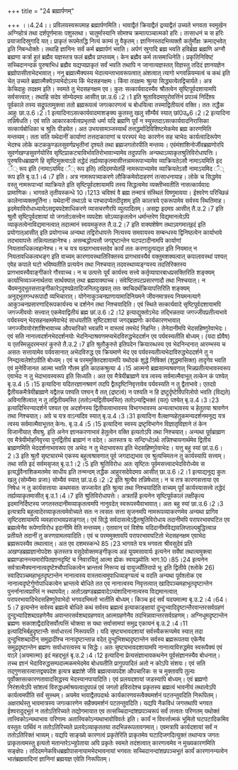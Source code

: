+++
title = "24 ब्रह्मार्पणम्"

+++
।।4.24।। प्रविलयस्वरूपमाह ब्रह्मार्पणमिति। भावाद्वैतं क्रियाद्वैतं
द्रव्याद्वैतं उच्यते भगवता स्वमुखेन अग्निहोत्रं तथा दर्शपूर्णमासः
पशुस्तथा। चातुर्मास्यानि सोमश्च क्रमात्पञ्चात्मको हरिः। तत्साधनं च स
हरिः प्रयाजादिस्रुगादि यत्। प्राकृतं रूपमेतद्धि नित्यं काम्यं तु
वैकृतम्। ज्ञानिनस्तदभिव्यक्तौ कर्तुर्मोक्षः क्रमाद्भवेत् इति
निबन्धोक्तेः। तथाहि ज्ञानिनः सर्वं कर्म ब्रह्मार्पणं भवति। अर्पणं
स्रुगादि ब्रह्म भवति हविर्ब्रह्म ब्रह्मणि अग्नौ ब्रह्मणा कर्त्रा हुतं
ब्रह्मैव यज्ञस्तत्र फलं ब्रह्मैव प्राप्तव्यम्। केन ब्रह्मैव कर्म
तत्समाधिनेति। प्रकृतिनिविष्टं सच्चिदानन्दकं पुरुषाभिधं ब्रह्मैव
यद्यप्यप्राकृतं सर्वं भवति तथापि न जानात्यज्ञस्तत् विज्ञस्तु तदिदं
ज्ञानयज्ञेन ब्रह्मोपासीताभेदभावात्। ननु ब्रह्मात्मैक्यस्य
भेदात्यन्ताभावरूपत्वात् अंशत्वात् त्यागो भगवन्नियम्यत्वं च कथं इति चेत्
उच्यते ब्रह्मात्मैक्येऽप्यभेदोऽस्य किं भेदसहनक्षमः। किंवा तदक्षमः
श्रुत्या सिद्ध्यत्येतद्विचार्यते। अत्र केचिदाहुः तदक्षम इति। स्वमते तु
भेदसहनक्षम एव। कुतः सत्कार्यवादस्यैव श्रौतत्वेन सृष्टिपूर्वदशायामपि
सर्वसत्त्वात्। तथाहि सदेव सोम्येदमग्र आसीत् छा.उ.6।2।1 इति
श्रुताविदमापुरोवर्त्तिनं प्रपञ्चं निर्दिश्य पूर्वकाले तस्य
सद्रूपतामुक्त्वा ततो ब्रह्मरूपत्वं जगत्कारणत्वं च बोधयित्वा
तस्माद्वितीयत्वं वक्ति। ततः तद्धैक आहुः छा.उ.6।2।1
इत्यादिनाऽसत्कार्यवादमाशङ्क्य कुतस्तु खलु सौम्यैवं स्यात् छां0उ₀6।2।2
इत्यादिना तन्निषेधति। एवं सति आकारकार्यत्वप्रभृतयो धर्मा यदि ब्रह्मणि
पूर्वं न स्युस्तदाऽसत्कार्यवादनिरासिका सत्कार्यबोधिका च श्रुतिः पीड्येत।
अत उभयसामञ्जस्यार्थं तत्तद्धर्मादिविशिष्टमेकमेव ब्रह्म कारणमिति
मन्तव्यम्। तता सति यथेदानीं कार्याणां तत्तदाकाराणां च परस्परं भेदः
कारणेन सह चाभेदः कार्यत्वादिरूपेण भेदश्च लोके कटककुण्डलसुवर्णप्रभृतीनां
दृश्यते तथा ब्रह्मजगतोरपीति मन्तव्यः। एवंमंशांशिनोर्जीवब्रह्मणोरपि
सुवर्णखण्डसुवर्णयोरिव सृष्टिप्राकट्याविर्भावतिरोभावाभ्यामेव तदुपपत्तिः
अन्यथाऽव्याकृतश्रुतिविरोधापत्तिः। पुरुषविधब्राह्मणे हि
सृष्टिमुक्त्वाऽग्रे तद्धेदं तर्ह्यव्याकृतमासीत्तन्नामरूपाभ्यामेव
व्याक्रियतेऽसौ नामाऽयमिति इद ँ् रूप इति (नामाऽयमिद ँ् रूप इति)
तदिदमप्येतर्हि नामरूपाभ्यामेव व्याक्रियतेऽसौ नामाऽयमिद ँ् रूप इति
बृ.उ.1।4।7 इति। अत्र नामरूपत्र्याकरणे लौकिकमेवोदाहरणं तत्साधनायाह। लोके
च सिद्धमेव वस्तु नामरूपाभ्यां व्याक्रियते इति सृष्टिपूर्वदशायामपि तस्य
सिद्धत्वमेव व्यक्तीभवतीति नासत्कार्यवादः प्रामाणिकः। भागवते तृतीयस्कन्धे
10।1213 चविश्वं वै ब्रह्म तन्मात्रं संस्थितं विष्णुमायया। ईश्वरेण
परिच्छिन्नं कालेनाव्यक्तमूर्तिना। यथेदानीं तथाऽग्रे च पश्चादप्येतदीदृशम्
इति कालत्रये एकरूपामेव सर्वस्य स्थितिमाह।
इदमेवाविरोधाध्यायेऽसद्व्यपदेशाधिकरणे व्यासचरणैरपि व्युत्पादितम्। असद्वा
इदमग्र आसीत् तै.उ.2।7 इति श्रुतौ सृष्टिपूर्वदशायां यो जगतोऽसत्त्वेन
व्यपदेशः सोऽव्याकृतत्वेन धर्मान्तरेण विद्यमानत्वेऽपि
व्याकृतत्वेनाविद्यमानत्वात् तदात्मानं स्वयमकुरुत तै.उ.2।7 इति वाक्यशेषेण
तथाऽवगमात्इदं इति प्रयोगात्आसीत् इति प्रयोगाच्च अन्यथा तद्विरोधापत्तेः
नित्यस्य समवायस्य सम्बन्धस्य द्विनिष्ठत्वेन कार्याभावे तदभावापत्तेः
तन्नित्यताहानेश्च। असम्बद्धोत्पत्तौ जगद्दृष्टान्तेन घटपटादीनामपि
कार्याणां नियतावधिकत्वहानेश्च। न च यत्र यत्प्रागभावस्तदेव कार्यं ततः
करणादुत्पद्यत इति नियमात् न नियतावधिकत्वभङ्ग इति वाच्यम्
कारणावस्थातिरिक्तस्य प्रागभावस्यैवं वक्तुमशक्यत्वात् कपालावस्थां पश्यत्
एवेह कपाले घटो भविष्यतीति प्रत्ययेन तथा निश्चयात् तदवस्थाव्यङ्ग्यस्य
तदतिरिक्तस्य प्रागभावस्यैवाङ्गीकारे गौरवाच्च। न च उत्पत्तेः पूर्वं
कार्यस्य सत्त्वे कर्तृव्यापारबाधप्रसक्तिरिति शङ्क्यम्
कार्याभिव्यञ्जनार्थतया सार्थक्यात् तथा ब्रह्मवाक्याच्च।
संवेष्टितपटप्रसारणादौ तथा निश्चयात्। न
चैवमनुद्भूतसत्ताङ्गीकारेऽदृश्यप्रेतादिजनितदुःखवत् ततः
क्वचिदर्थक्रियापत्तिरिति शङ्क्यम् अनुद्भूतगन्धरूपादौ व्यभिचारात्।
योगेनाकुञ्चनप्राणायामादिनियमने जीवनमात्रस्य नियमनत्यागे
आकुञ्चनप्रसारणादिरूपकार्यस्य च दर्शनेन तथा निश्चयादिति। एवं स्थिते
सत्कार्यवादे सृष्टिपूर्वदशायामपि जगज्जीवयोः सत्त्वात् एकमेवाद्वितीयं
ब्रह्म छां.उ.6।2।12 इत्याद्युक्तोऽभेदः तद्भिन्नतया जगज्जीवप्रतीत्यभावे
पर्यवस्यन् भेदसहनक्षममेवाभेदं साधयतीति सृष्टिदशायां जगद्ब्रह्मणोः
कार्यकारणभावात् जगज्जीवयोरंशांशिभावाच्च औपचारिको भवन्नपि न वास्तवं
तमभेदं निहन्ति। तेनेदानीमपि भेदसहिष्णुरेवाभेदः। एवं सति
नानात्वदर्शनभेददर्शनयोः भेदनिन्दाश्रवणमप्यभेदविरुद्धभेददर्शन एव
पर्यवस्यतीति बोध्यम्। (यदा ह्येवैष) य एतस्मिन्नुदरमन्तरं कुरुते तै.उ.2।7
इति श्रुतौकुरुते इतिपदेन क्रियारब्धस्य एव भेदनिन्दनात् आरम्भस्य च असतः
सत्तायामेव पर्यवसानात् अभेदविरुद्ध एव क्रियमाणे भेद एव
पर्यवस्यतीत्यभेदाविरुद्धभेददर्शने तु न निन्द्यत्वलेशोऽपीति बोध्यम्। एवं
च परममुक्तिदशायामपि यथोदकं शुद्धे निषिक्तं (शुद्धमासिक्त) तादृगेव भवति
एवं मुनेर्विजानत आत्मा भवति गौतम इति काठकश्रुत्या 4।15 आत्मनो
ब्रह्मसाम्यश्रवणात् भिन्नप्रतीत्यभावस्वरूप एवाभेदः न तु भेदाभावस्वरूप
इति सिध्यति। अत एव मैत्रेयीब्राह्मणे यत्र त्वस्य सर्वमात्मैवाभूत् तत्केन
कं पश्येत् बृ.उ.4।5।15 इत्यादिना यदितरज्ञानश्रवणं तदपि
द्वैतदृष्टिनिवृत्तावेव पर्यवस्यति न तु द्वैताभावे। एतदग्रे
द्वैतीयकमैत्रेयीब्राह्मणे यद्वैतन्न पश्यति पश्यन् वै तत् (द्रष्टत्वं) न
पश्यति न हि द्रष्टुर्दृष्टेर्विपरिलोपो भवति (विद्यते) अविनाशित्वात् न तु
तद्वितीयमस्ति (ततोऽन्यद्वितीयमस्ति) ततोऽन्यद्विभक्तं (यत्) पश्येत्
बृ.उ.4।3।23 इत्यादिभिरन्यादर्शने पश्यत एव अदर्शनस्य द्वितीयत्वाभावस्य
विभागभावस्य अन्यत्वाभावस्य च हेतुतया श्रावणेन तथा निश्चयात्। अग्रे च
यत्र वाऽन्यदिव स्यात् बृ.उ.4।3।31 इत्यादिना
वैलक्षण्यहेतुकमन्यदर्शनमनूद्य यत्र त्वस्य सर्वमात्मैवाभूत्तत् केन৷৷.
बृ.उ.4।5।15 इत्यादिना स्वस्य द्रष्टृविभागेन विज्ञातृविज्ञाने तं केन
विजानीयात् सैवश्रु. इति अनेन ज्ञानकरणाभावं हेतुत्वेन वक्ति इत्यतोऽपि तथा
निश्चयात्। अन्यथा पूर्वब्राह्मण एव मैत्रेयीमोहनिवृत्त्या पुनर्द्वितीयं
ब्राह्मणं न वदेत्। अतस्तत्र यः सन्दिग्धोऽर्थः तन्निश्चायनार्थमेव
द्वितीयं ब्राह्मणमिति भेददर्शनाभावरूप एव अभेदः न तु भेदाभावरूप इति
भेदसहिष्णुरेवाभेदः। यत्तु बहु स्यां छां.उ.6।2।3 इति श्रुतौ सृष्ट्यारम्भे
एकस्य बहुत्वश्रावणात् पूर्व जगदाद्यभाव एव श्रुत्यभिमतःन तु कार्यस्यापि
सत्त्वम्। तथा सति इदं सर्वमसृजत् बृ.उ.1।2।5 इति श्रुतिविरोधः अतः
सृष्टितः पूर्वमसत्त्वादभेदविरोध्येव स इत्यर्द्धवैनाशिकमतमेव साधीय इति
तन्मन्दम् तद्धैक आहुरसदेवेदमग्र आसीत् छा.उ.6।2।1 इत्याद्यनूद्य कुतः खलु
(सोम्यैमाः प्रजाः) सोम्यैवं स्यात् छां.उ.6।2।2 इति श्रुत्यैव
तन्निषेधात्। न च तत्र कारणसत्ताया एव निषेधः न तु कार्यसत्तायाः कथमसतः
सज्जायेत इति श्रुत्या तथा निश्चयादिति वाच्यम् पूर्वं कार्यस्यासत्त्वे
तद्धेदं तर्ह्यव्याकृतमासीत् बृ.उ.1।4।7 इति श्रुतिविरोधापत्तेः। अत्रतर्हि
इत्यनेन सृष्टिपूर्वकालं लक्षीकृत्य इदमानिर्दिष्टस्य
जगतस्तदानीमव्याकृतत्वमपि नानुवदेत् स्वरूपस्यैवाभावात्। अतः बहु स्यां
छा.उ.6।2।3 इत्यत्रापि बहुत्वादेरव्याकृतत्वमेवोच्यते सतः न त्वसतः सत्ता
सृजनमपि नामरूपव्याकरणमेव अन्यथा प्रागिव सृष्टिदशायामपि
व्यवहाराभावप्रसङ्गात्। एवं सिद्धे सर्वदासत्वेऽद्वैतश्रुतिविरोधाय तदानीमपि
परापरभावघटित एव ब्रह्मत्वेनैव रूपेणाविरोध इदानीमि वेति मन्तव्यम्।
एतावान् परं विशेषः यदिदानीमविद्यावलिप्ताल्पबुद्धित्त्वान्न प्रतीयते
तदानीं तु करणग्रामलयादिति। एवं च परममुक्तावपि परापरभावघटितो भेदसहनक्षम
एवाभेदः ब्रह्मरूपस्यैव तथात्वात्। अत एव दशमस्कन्धे 85।23 भागवते यत्र
भगवता श्रीवसुदेवं प्रति अखण्डब्रह्मज्ञानोपदेशः कृतस्तत्र
वसुदेवोक्तमङ्गीकृत्य अहं यूयमसावार्यः इत्यनेन सर्वेषां तथात्वमुक्त्वा
ब्रह्माण्डानन्त्यमारोपितज्ञानदृष्टिं च निवारयितुं आत्मा ह्येकः
स्वयञ्ज्योतिः भाग.10।85।24 इत्यनेन
सर्वत्रात्मैक्यनानात्वदृष्टेश्चौपाधिकत्वेन भ्रान्तत्वं निरूप्य खं
वायुर्ज्योतिरापो भूः इति द्वितीये (श्लोके 26)
स्वादिपञ्चमहाभूतदृष्टान्तेन नानात्वस्य वास्तवत्वमुपाधिव्यङ्ग्यत्वं च
वदति अन्यथा पूर्वश्लोक एव नानात्वदृष्टेर्गुणोपाधिकत्वेन भ्रान्तत्वे
बोधिते तत एव नानात्वस्य निवृत्तत्वात् खादिपञ्चमहाभूतदृष्टान्तेन
पुनर्नानात्वप्राप्तिं न स्थापयेत्। अतोऽखण्डब्रह्मवादेऽप्यंशादिनानात्वस्य
विद्यमानत्वात् परापरभावादिभेदसहिष्णुरेवाभेदो भगवदभिमतो भातीति
बोध्यम्। किञ्च इदं सर्वं यदयमात्मा बृ.उ.2।4।64।5।7 इत्यन्तेन सर्वस्य
ब्रह्मत्वे बोधिते कथं सर्वस्य ब्रह्मत्वं इत्याकाङ्क्षायां
दुन्दुभ्यादिदृष्टान्तैरवान्तरसर्वग्रहणं दुन्दुभ्यादिशब्दग्रहणेनैव
अवान्तरसर्वशब्दग्रहणवत् आत्मग्रहणेनैव तदभिन्नावान्तरसर्वग्रहणम्।
अग्निधूमदृष्टान्तेन ब्रह्मणः सकाशाद्वैदादिसर्वोत्पत्तिं चोक्त्वा स यथा
सर्वासामपां समुद्र एकायनं बृ.उ.2।4।11 इत्यादिभिर्बहुदृष्टान्तैः
सर्वाधारत्वं निरूपयति। यदि सृष्ट्यभावदशायां सर्वस्यैकरूप्यमेव स्यात् तदा
दुन्दुभिशब्दादीन् समुद्रादींश्च नानादृष्टान्तान्न वदेत्
दुन्दुभिशब्ददृष्टान्तेन सर्वस्य ब्रह्मरूपतया एकेनैव समुद्रदृष्टान्तेन
ब्रह्मणः सर्वाधारत्वस्य च सिद्धेः। अतः सृष्ट्यभावदशायामपि
नानात्वाविरुद्धमेव स्वरूपैक्यं एवं वाऽरे (अयमात्मा) इदं महद्भूतं
बृ.उ.2।4।12 इत्यादिना प्रेत्यसंज्ञाभावकथनेन पूर्वसंज्ञानस्यैव बोधनात्।
तच्च ज्ञानं भेदाविरुद्धसम्पदात्मकमभेदमेव बोधयतीति प्रागुपपादितं अतो न
कोऽपि संशयः। एवं सति तद्गुणसारत्वात्तद्व्यपदेश इत्यत्र ब्रह्मांशे जीवे
ब्रह्मत्वव्यपदेश औपचारिकः स च मुक्तावपि तुल्यः
पूर्वोक्तसत्कारणतावादसिद्धस्य भेदस्यानपायादिति। एवं प्रलयदशायां जडस्यापि
बोध्यम्। एवं ब्रह्मणो निरंशत्वेऽपि सांशत्वं विरुद्धधर्माश्रयत्वादुपपन्नं
एवं जगतो हविरादेश्च प्रकृतस्य ब्रह्मत्वं भावनीयं तथात्वेऽपि
कार्यत्वमपीति सर्वं सुस्थम्। अयमेव भावाद्वैतपदार्थः
कार्यकारणवस्त्वैक्यमर्शनं पटतन्तुवदिति निरूपितम्। अक्षरार्थस्तु
भावमात्रस्य जगत्कारणेन सहैक्यमर्शनं पटतन्तुवदिति। यद्यपि नैकविधं
जगत्तथापि भगवत ईश्वरादुद्भूतं न ततोऽतिरिच्यते तद्योगमायात एव
तत्सच्चिदान्दांशप्रपञ्चरूपं सर्वं तत्त्वतः परिणतम् यथोक्तं
तात्त्विकोऽन्यथाभावः परिणामः अतात्त्विकोऽन्यथाभावोविवर्तः इति। कार्यं न
विवर्त्तात्मकं भूमितो घटपटादिकमिव वस्तुतः पार्थिवं न ततोऽतिरिच्यते
प्रलयेऽव्याकृततया तदभिन्नरूपतावगमात्। एवमत्रापि कार्यदशायां सर्वं न
ततोऽतिरिक्तं भाव्यम्। यद्यपि साङ्ख्ये कारणत्वं प्रकृतेरिति प्राकृतमेव
घटादिजगदित्युक्तं तथाप्यत्र जगतः प्राकृतत्वमस्तु इत्यतो
मतान्तरेऽभ्युपेताया अपि प्रकृतेः स्वमते तदंशत्वात् कारणत्वमेव न
मुख्यकारणमिति सङ्क्षेपः। तदिदमनेकविधब्रह्मोपासनायामभेदभावनायां भगवतः
सच्चिदानन्दांशप्रपञ्चभूतं कार्यं कारणानन्यत्वेन भातंब्रह्मवादिनां
ज्ञानिनां ब्रह्मयज्ञ एवेति निरूपितम्।
